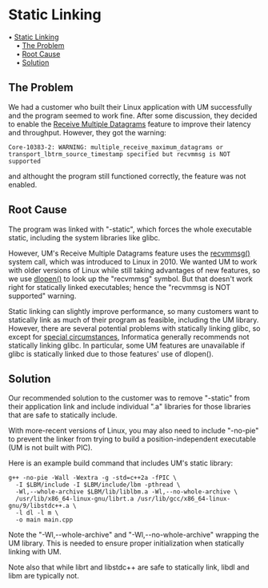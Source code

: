 # Static Linking

<!-- mdtoc-start -->
&bull; [Static Linking](#static-linking)  
&nbsp;&nbsp;&nbsp;&nbsp;&bull; [The Problem](#the-problem)  
&nbsp;&nbsp;&nbsp;&nbsp;&bull; [Root Cause](#root-cause)  
&nbsp;&nbsp;&nbsp;&nbsp;&bull; [Solution](#solution)  
<!-- TOC created by './mdtoc.pl kb/static-linking.md' (see https://github.com/fordsfords/mdtoc) -->
<!-- mdtoc-end -->

## The Problem

We had a customer who built their Linux application with UM
successfully and the program seemed to work fine.
After some discussion, they decided to enable the
[Receive Multiple Datagrams](https://ultramessaging.github.io/currdoc/doc/Design/advancedoptimizations.html#receivemultipledatagrams)
feature to improve their latency and throughput.
However, they got the warning:
````
Core-10383-2: WARNING: multiple_receive_maximum_datagrams or transport_lbtrm_source_timestamp specified but recvmmsg is NOT supported
````
and althought the program still functioned correctly,
the feature was not enabled.

## Root Cause

The program was linked with "-static",
which forces the whole executable static,
including the system libraries like glibc.

However, UM's Receive Multiple Datagrams feature uses the
[recvmmsg()](https://linux.die.net/man/2/recvmmsg) system call,
which was introduced to Linux in 2010.
We wanted UM to work with older versions of Linux while
still taking advantages of new features,
so we use [dlopen()](https://linux.die.net/man/3/dlopen)
to look up the "recvmmsg" symbol.
But that doesn't work right for statically linked
executables; hence the "recvmmsg is NOT supported" warning.

Static linking can slightly improve performance,
so many customers want to statically link as much of
their program as feasible, including the UM library.
However, there are several potential problems with statically linking glibc,
so except for
[special circumstances](https://developers.redhat.com/articles/2023/08/31/how-we-ensure-statically-linked-applications-stay-way),
Informatica generally recommends not statically linking glibc.
In particular, some UM features are unavailable if glibc is statically linked
due to those features' use of dlopen().

## Solution

Our recommended solution to the customer was to remove "-static" from
their application link and include individual ".a" libraries for
those libraries that are safe to statically include.

With more-recent versions of Linux,
you may also need to include "-no-pie" to prevent the linker from
trying to build a position-independent executable (UM is not built with PIC).

Here is an example build command that includes UM's static library:
````
g++ -no-pie -Wall -Wextra -g -std=c++2a -fPIC \
  -I $LBM/include -I $LBM/include/lbm -pthread \
  -Wl,--whole-archive $LBM/lib/liblbm.a -Wl,--no-whole-archive \
  /usr/lib/x86_64-linux-gnu/librt.a /usr/lib/gcc/x86_64-linux-gnu/9/libstdc++.a \
  -l dl -l m \
  -o main main.cpp
````
Note the "-Wl,--whole-archive" and "-Wl,--no-whole-archive"
wrapping the UM library.
This is needed to ensure proper initialization when
statically linking with UM.

Note also that while librt and libstdc++ are safe to statically link,
libdl and libm are typically not.
